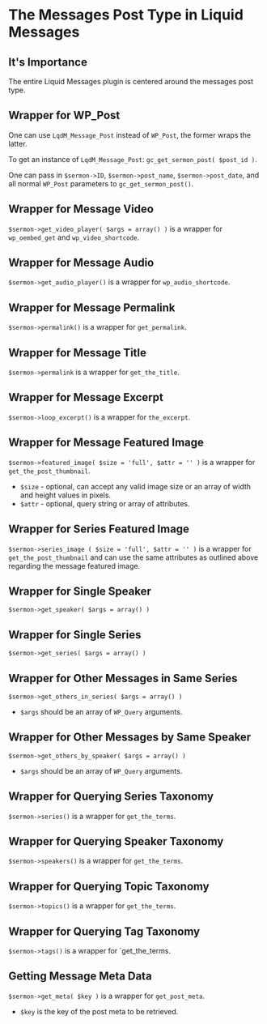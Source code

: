 # The Messages Post Type in Liquid Messages

## It's Importance
The entire Liquid Messages plugin is centered around the messages post type.

## Wrapper for WP_Post
One can use `LqdM_Message_Post` instead of `WP_Post`, the former wraps the latter.

To get an instance of `LqdM_Message_Post`: `gc_get_sermon_post( $post_id )`.

One can pass in `$sermon->ID`, `$sermon->post_name`, `$sermon->post_date`, and all normal `WP_Post` parameters to `gc_get_sermon_post()`.

## Wrapper for Message Video
`$sermon->get_video_player( $args = array() )` is a wrapper for `wp_oembed_get` and `wp_video_shortcode`.

## Wrapper for Message Audio
`$sermon->get_audio_player()` is a wrapper for `wp_audio_shortcode`.

## Wrapper for Message Permalink
`$sermon->permalink()` is a wrapper for `get_permalink`.

## Wrapper for Message Title
`$sermon->permalink` is a wrapper for `get_the_title`.

## Wrapper for Message Excerpt
`$sermon->loop_excerpt()` is a wrapper for `the_excerpt`.

## Wrapper for Message Featured Image
`$sermon->featured_image( $size = 'full', $attr = '' )` is a wrapper for `get_the_post_thumbnail`.
 - `$size` - optional, can accept any valid image size or an array of width and height values in pixels.
 - `$attr` - optional, query string or array of attributes.
 
## Wrapper for Series Featured Image
`$sermon->series_image ( $size = 'full', $attr = '' )` is a wrapper for `get_the_post_thumbnail` and can use the same attributes as outlined above regarding the message featured image.

## Wrapper for Single Speaker
`$sermon->get_speaker( $args = array() )`

## Wrapper for Single Series
`$sermon->get_series( $args = array() )`

## Wrapper for Other Messages in Same Series
`$sermon->get_others_in_series( $args = array() )`
- `$args` should be an array of `WP_Query` arguments.

## Wrapper for Other Messages by Same Speaker
`$sermon->get_others_by_speaker( $args = array() )`
- `$args` should be an array of `WP_Query` arguments.

## Wrapper for Querying Series Taxonomy
`$sermon->series()` is a wrapper for `get_the_terms`.

## Wrapper for Querying Speaker Taxonomy
`$sermon->speakers()` is a wrapper for `get_the_terms`.

## Wrapper for Querying Topic Taxonomy
`$sermon->topics()` is a wrapper for `get_the_terms`.

## Wrapper for Querying Tag Taxonomy
`$sermon->tags()` is a wrapper for `get_the_terms.

## Getting Message Meta Data
`$sermon->get_meta( $key )` is a wrapper for `get_post_meta`.
- `$key` is the key of the post meta to be retrieved.

